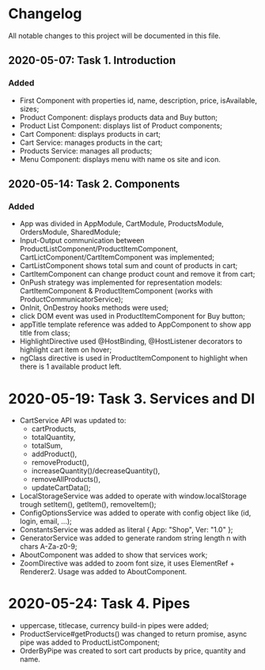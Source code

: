 # Changelog

All notable changes to this project will be documented in this file.

## 2020-05-07: Task 1. Introduction

### Added

-   First Component with properties id, name, description, price, isAvailable, sizes;
-   Product Component: displays products data and Buy button;
-   Product List Component: displays list of Product components;
-   Cart Component: displays products in cart;
-   Cart Service: manages products in the cart;
-   Products Service: manages all products;
-   Menu Component: displays menu with name os site and icon.

## 2020-05-14: Task 2. Components

### Added

- App was divided in AppModule, CartModule, ProductsModule, OrdersModule, SharedModule;
- Input-Output communication between ProductListComponent/ProductItemComponent, CartLictComponent/CartItemComponent was implemented;
- CartListComponent shows total sum and count of products in cart;
- CartItemComponent can change product count and remove it from cart;
- OnPush strategy was implemented for representation models: CartItemComponent & ProductItemComponent (works with ProductCommunicatorService);
- OnInit, OnDestroy hooks methods were used;
- click DOM event was used in ProductItemComponent for Buy button;
- appTitle template reference was added to AppComponent to show app title from class;
- HighlightDirective used @HostBinding, @HostListener decorators to highlight cart item on hover;
- ngClass directive is used in ProductItemComponent to highlight when there is 1 available product left.

# 2020-05-19: Task 3. Services and DI
- CartService API was updated to: 
    - cartProducts, 
    - totalQuantity, 
    - totalSum, 
    - addProduct(), 
    - removeProduct(),
    - increaseQuantity()/decreaseQuantity(),
    - removeAllProducts(),
    - updateCartData();
- LocalStorageService was added to operate with window.localStorage trough setItem(), getItem(), removeItem();
- ConfigOptionsService was added to operate with config object like (id, login, email, ...);
- ConstantsService was added as literal { App: "Shop", Ver: "1.0" };
- GeneratorService was added to generate random string length n with chars A-Za-z0-9;
- AboutComponent was added to show that services work;
- ZoomDirective was added to zoom font size, it uses ElementRef + Renderer2. Usage was added to AboutComponent.

# 2020-05-24: Task 4. Pipes
- uppercase, titlecase, currency build-in pipes were added;
- ProductService#getProducts() was changed to return promise, async pipe was added to ProductListComponent;
- OrderByPipe was created to sort cart products by price, quantity and name.
